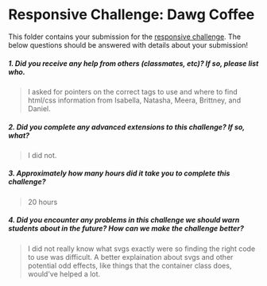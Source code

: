 # Responsive Challenge: Dawg Coffee

This folder contains your submission for the [responsive challenge](http://info343-joelross.rhcloud.com/challenges/responsive). The below questions should be answered with details about your submission!


##### 1. Did you receive any help from others (classmates, etc)? If so, please list who. #####
> I asked for pointers on the correct tags to use and where to find html/css information from Isabella, Natasha, Meera, Brittney, and Daniel.

##### 2. Did you complete any advanced extensions to this challenge? If so, what? #####
> I did not.

##### 3. Approximately how many hours did it take you to complete this challenge? #####
> 20 hours

##### 4. Did you encounter any problems in this challenge we should warn students about in the future? How can we make the challenge better? #####
>  I did not really know what svgs exactly were so finding the right code to use was difficult.  A better explaination about svgs and other potential odd effects, like things that the container class does, would've helped a lot.

